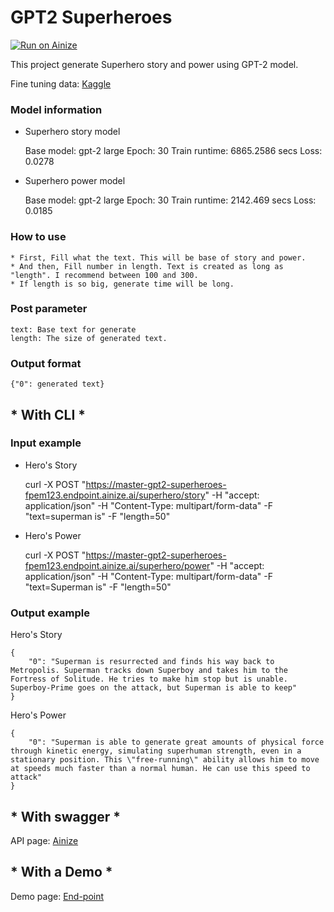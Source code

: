# GPT2 Superheroes

[![Run on Ainize](https://ainize.ai/images/run_on_ainize_button.svg)](https://ainize.web.app/redirect?git_repo=https://github.com/fpem123/GPT2-Superheroes)

This project generate Superhero story and power using GPT-2 model.

Fine tuning data: [Kaggle](https://www.kaggle.com/jonathanbesomi/superheroes-nlp-dataset)

### Model information

* Superhero story model


    Base model: gpt-2 large
    Epoch: 30
    Train runtime: 6865.2586 secs
    Loss: 0.0278


* Superhero power model


    Base model: gpt-2 large
    Epoch: 30
    Train runtime: 2142.469 secs
    Loss: 0.0185


### How to use

    * First, Fill what the text. This will be base of story and power.
    * And then, Fill number in length. Text is created as long as "length". I recommend between 100 and 300.
    * If length is so big, generate time will be long.

### Post parameter

    text: Base text for generate
    length: The size of generated text.


### Output format

    {"0": generated text}


## * With CLI *

### Input example

* Hero's Story


    curl -X POST "https://master-gpt2-superheroes-fpem123.endpoint.ainize.ai/superhero/story" -H "accept: application/json" -H "Content-Type: multipart/form-data" -F "text=superman is" -F "length=50"


* Hero's Power


    curl -X POST "https://master-gpt2-superheroes-fpem123.endpoint.ainize.ai/superhero/power" -H "accept: application/json" -H "Content-Type: multipart/form-data" -F "text=Superman is" -F "length=50"


### Output example

Hero's Story


    {
        "0": "Superman is resurrected and finds his way back to Metropolis. Superman tracks down Superboy and takes him to the Fortress of Solitude. He tries to make him stop but is unable. Superboy-Prime goes on the attack, but Superman is able to keep"
    }

Hero's Power 

  
    {
        "0": "Superman is able to generate great amounts of physical force through kinetic energy, simulating superhuman strength, even in a stationary position. This \"free-running\" ability allows him to move at speeds much faster than a normal human. He can use this speed to attack"
    }


## * With swagger *

API page: [Ainize](https://ainize.ai/fpem123/GPT2-Superheroes?branch=master)

## * With a Demo *

Demo page: [End-point](https://master-gpt2-superheroes-fpem123.endpoint.ainize.ai/)